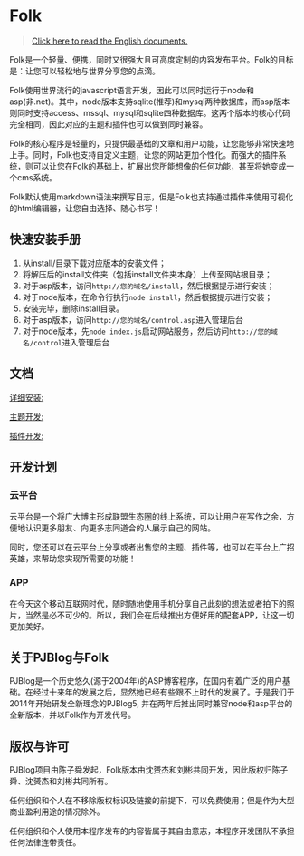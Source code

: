 # Folk

> [Click here to read the English documents.](http://www.baidu.com)

Folk是一个轻量、便携，同时又很强大且可高度定制的内容发布平台。Folk的目标是：让您可以轻松地与世界分享您的点滴。

Folk使用世界流行的javascript语言开发，因此可以同时运行于node和asp(非.net)。其中，node版本支持sqlite(推荐)和mysql两种数据库，而asp版本则同时支持access、mssql、mysql和sqlite四种数据库。这两个版本的核心代码完全相同，因此对应的主题和插件也可以做到同时兼容。

Folk的核心程序是轻量的，只提供最基础的文章和用户功能，让您能够非常快速地上手。同时，Folk也支持自定义主题，让您的网站更加个性化。而强大的插件系统，则可以让您在Folk的基础上，扩展出您所能想像的任何功能，甚至将她变成一个cms系统。

Folk默认使用markdown语法来撰写日志，但是Folk也支持通过插件来使用可视化的html编辑器，让您自由选择、随心书写！

## 快速安装手册

1. 从install/目录下载对应版本的安装文件；
2. 将解压后的install文件夹（包括install文件夹本身）上传至网站根目录；
3. 对于asp版本，访问`http://您的域名/install`，然后根据提示进行安装；
4. 对于node版本，在命令行执行`node install`，然后根据提示进行安装；
5. 安装完毕，删除install目录。
6. 对于asp版本，访问`http://您的域名/control.asp`进入管理后台
7. 对于node版本，先`node index.js`启动网站服务，然后访问`http://您的域名/control`进入管理后台

## 文档

[详细安装:](https://github.com/envirs/folk/blob/master/documents/cn/%E5%AE%89%E8%A3%85%E6%8C%87%E5%AF%BC%E6%96%87%E6%A1%A3.md)

[主题开发:](https://github.com/envirs/folk/blob/master/documents/cn/%E4%B8%BB%E9%A2%98%E5%88%B6%E4%BD%9C%E6%96%87%E6%A1%A3.md)

[插件开发:](https://github.com/envirs/folk/blob/master/documents/cn/%E6%8F%92%E4%BB%B6%E5%88%B6%E4%BD%9C%E6%96%87%E6%A1%A3.md)

## 开发计划

### 云平台

云平台是一个将广大博主形成联盟生态圈的线上系统，可以让用户在写作之余，方便地认识更多朋友、向更多志同道合的人展示自己的网站。

同时，您还可以在云平台上分享或者出售您的主题、插件等，也可以在平台上广招英雄，来帮助您实现所需要的功能！

### APP

在今天这个移动互联网时代，随时随地使用手机分享自己此刻的想法或者拍下的照片，当然是必不可少的。所以，我们会在后续推出方便好用的配套APP，让这一切更加美好。

## 关于PJBlog与Folk

PJBlog是一个历史悠久(源于2004年)的ASP博客程序，在国内有着广泛的用户基础。在经过十来年的发展之后，显然她已经有些跟不上时代的发展了。于是我们于2014年开始研发全新理念的PJBlog5, 并在两年后推出同时兼容node和asp平台的全新版本，并以Folk作为开发代号。

## 版权与许可

PJBlog项目由陈子舜发起，Folk版本由沈赟杰和刘彬共同开发，因此版权归陈子舜、沈赟杰和刘彬共同所有。

任何组织和个人在不移除版权标识及链接的前提下，可以免费使用；但是作为大型商业盈利用途的情况除外。

任何组织和个人使用本程序发布的内容皆属于其自由意志，本程序开发团队不承担任何法律连带责任。